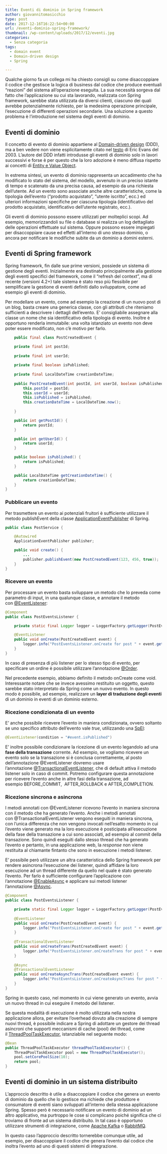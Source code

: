 ```yaml
---
title: Eventi di dominio in Spring framework
author: giovannitomasicchio
type: post
date: 2017-12-16T16:22:54+00:00
url: /eventi-dominio-spring-framework/
thumbnail: /wp-content/uploads/2017/12/eventi.jpg
categories:
  - Senza categoria
tags:
  - domain event
  - Domain-driven design
  - Spring

---
```

Qualche giorno fa un collega mi ha chiesto consigli su come disaccoppiare il codice che gestisce la logica di business dal codice che produce eventuali &#8220;reazioni&#8221; del sistema all&#8217;operazione eseguita. La sua necessità sorgeva dal fatto che l&#8217;applicazione su cui sta lavorando, realizzata con Spring framework, sarebbe stata utilizzata da diversi clienti, ciascuno dei quali avrebbe potenzialmente richiesto, per la medesima operazione principale, l&#8217;esecuzione di differenti operazioni secondarie. Una soluzione a questo problema è l&#8217;introduzione nel sistema degli eventi di dominio.

## Eventi di dominio

Il concetto di evento di dominio appartiene al [Domain-driven design][1] (DDD), ma a ben vedere non viene esplicitamente citato nel [testo][2] di Eric Evans del 2003. L&#8217;autore del DDD infatti introdusse gli eventi di dominio solo in lavori successivi e forse è per questo che la loro adozione è meno diffusa rispetto ai concetti di [Entity e Value Object][3].

In estrema sintesi, un evento di dominio rappresenta un accadimento che ha modificato lo stato del sistema, del modello, avvenuto in un preciso istante di tempo e scatenato da una precisa causa, ad esempio da una richiesta dell&#8217;utente. Ad un evento sono associate anche altre caratteristiche, come la tipologia dell&#8217;evento (&#8220;prodotto acquistato&#8221;, &#8220;utente iscritto&#8221;, ecc.) ed ulteriori informazioni specifiche per ciascuna tipologia (identificativo del prodotto acquistato, identificativo dell&#8217;utente registrato, ecc.).

Gli eventi di dominio possono essere utilizzati per molteplici scopi. Ad esempio, memorizzandoli su file o database si realizza un log dettagliato delle operazioni effettuate sul sistema. Oppure possono essere impiegati per disaccoppiare cause ed effetti all&#8217;interno di uno stesso dominio, o ancora per notificare le modifiche subite da un dominio a domini esterni.

## Eventi di Spring framework

Spring framework, fin dalle sue prime versioni, possiede un sistema di gestione degli eventi. Inizialmente era destinato principalmente alla gestione degli eventi specifici del framework, come il &#8220;refresh del context&#8221;, ma di recente (versioni 4.2+) tale sistema è stato reso più flessibile per semplificare la gestione di eventi definiti dallo sviluppatore, come ad esempio gli eventi di dominio.

Per modellare un evento, come ad esempio la creazione di un nuovo post di un blog, basta creare una generica classe, con gli attributi che riteniamo sufficienti a descrivere i dettagli dell&#8217;evento. E&#8217; consigliabile assegnare alla classe un nome che sia identificativo della tipologia di evento. Inoltre è opportuno renderla immutabile: una volta istanziato un evento non deve poter essere modificato, non c&#8217;è motivo per farlo.

```java
    public final class PostCreatedEvent {

	private final int postId;
	
	private final int userId;
	
	private final boolean isPublished;
	
	private final LocalDateTime creationDateTime;
	
	public PostCreatedEvent(int postId, int userId, boolean isPublished) {
		this.postId = postId;
		this.userId = userId;
		this.isPublished = isPublished;
		this.creationDateTime = LocalDateTime.now();
		
	}

	public int getPostId() {
		return postId;
	}

	public int getUserId() {
		return userId;
	}

	public boolean isPublished() {
		return isPublished;
	}

	public LocalDateTime getCreationDateTime() {
		return creationDateTime;
	}	
}
```

### Pubblicare un evento

Per trasmettere un evento ai potenziali fruitori è sufficiente utilizzare il metodo publishEvent della classe [ApplicationEventPublisher][4] di Spring.

```java
public class PostService {

	@Autowired
	ApplicationEventPublisher publisher;

	public void create() {
		...
		publisher.publishEvent(new PostCreatedEvent(123, 456, true));
	}
}
```

### Ricevere un evento

Per processare un evento basta sviluppare un metodo che lo preveda come parametro di input, in una qualunque classe, e annotare il metodo con [@EventListener][5]:

```java
@Component
public class PostEventsListener {

	private static final Logger logger = LoggerFactory.getLogger(PostEventsListener.class);

	@EventListener
	public void onCreate(PostCreatedEvent event) {
		logger.info("PostEventsListener.onCreate for post " + event.getPostId());
	}
}
```

In caso di presenza di più listener per lo stesso tipo di evento, per specificare un ordine è possibile utilizzare l&#8217;annotazione [@Order][6].

Nel precedente esempio, abbiamo definito il metodo onCreate come void. Interessante notare che se invece avessimo restituito un oggetto, questo sarebbe stato interpretato da Spring come un nuovo evento. In questo modo è possibile, ad esempio, realizzare un **layer di traduzione degli eventi** di un dominio in eventi di un dominio esterno.

### Ricezione condizionata di un evento

E&#8217; anche possibile ricevere l&#8217;evento in maniera condizionata, ovvero soltanto se uno specifico attributo dell&#8217;evento vale _true_, utilizzando una [SpEl][7]:

```java
@EventListener(condition = "#event.isPublished")
```

E&#8217; inoltre possibile condizionare la ricezione di un evento legandolo ad una **fase della transazione** corrente. Ad esempio, se vogliamo ricevere un evento solo se la transazione si è conclusa correttamente, al posto dell&#8217;annotazione @EventListener dovremo usare l&#8217;annotazione [@TransactionalEventListener][8], che di default attiva il metodo listener solo in caso di commit. Potremo configurare questa annotazione per ricevere l&#8217;evento anche in altre fasi della transazione, ad esempio BEFORE\_COMMIT,  AFTER\_ROLLBACK e AFTER_COMPLETION.

### Ricezione sincrona e asincrona

I metodi annotati con @EventListener ricevono l&#8217;evento in maniera sincrona con il metodo che ha generato l&#8217;evento. Anche i metodi annotati con @TransactionalEventListener vengono eseguiti in maniera sincrona, con l&#8217;unica differenza che non vengono invocati nell&#8217;esatto momento in cui l&#8217;evento viene generato ma la loro esecuzione è posticipata all&#8217;esecuzione della fase della transazione a cui sono associati, ad esempio al commit della transazione. Sono quindi eseguiti dallo stesso thread che ha generato l&#8217;evento e pertanto, in una applicazione web, la _response_ non viene restituita al chiamante fintanto che sono in esecuzione i metodi listener.

E&#8217; possibile però utilizzare un altra caratteristica dello Spring framework per rendere asincrona l&#8217;esecuzione dei listener, quindi affidare la loro esecuzione ad un thread differente da quello nel quale è stato generato l&#8217;evento. Per farlo è sufficiente configurare l&#8217;applicazione con l&#8217;annotazione [@EnableAsync][9] e applicare sui metodi listener l&#8217;annotazione [@Async][10].

```java
@Component
public class PostEventsListener {

	private static final Logger logger = LoggerFactory.getLogger(PostEventsListener.class);
	
	@EventListener
	public void onCreate(PostCreatedEvent event) {
		logger.info("PostEventsListener.onCreate for post " + event.getPostId()); 
	}
	
	@TransactionalEventListener
	public void onCreateTrans(PostCreatedEvent event) {
		logger.info("PostEventsListener.onCreateTrans for post " + event.getPostId()); 
	}
	
	@Async
	@TransactionalEventListener
	public void onCreateAsyncTrans(PostCreatedEvent event) {
		logger.info("PostEventsListener.onCreateAsyncTrans for post " + event.getPostId());
	}
}
```

Spring in questo caso, nel momento in cui viene generato un evento, avvia un nuovo thread in cui eseguire il metodo del listener.

Se questa modalità di esecuzione è molto utilizzata nella nostra applicazione allora, per evitare l&#8217;overhead dovuto alla creazione di sempre nuovi thread, è possibile indicare a Spring di adottare un gestore dei thread asincroni che supporti meccanismi di cache (pool) dei thread, come il [ThreadPoolTaskExecutor][11], istanziabile nel seguente modo:

```java
@Bean
public ThreadPoolTaskExecutor threadPoolTaskExecutor() {
	ThreadPoolTaskExecutor pool = new ThreadPoolTaskExecutor();
	pool.setCorePoolSize(10);
	return pool;
}
```

## Eventi di dominio in un sistema distribuito

L&#8217;approccio descritto è utile a disaccoppiare il codice che genera un evento di dominio da quello che lo gestisce ma richiede che produttore e consumatore di eventi siano sviluppati all&#8217;interno della stessa applicazione Spring. Spesso però è necessario notificare un evento di dominio ad un altro applicativo, ma purtroppo le cose si complicano poiché significa che ci troviamo di fronte ad un sistema distribuito. In tal caso è opportuno utilizzare strumenti di integrazione, come [Apache Kafka][12] o [RabbitMQ][13].

In questo caso l&#8217;approccio descritto tornerebbe comunque utile, ad esempio, per disaccoppiare il codice che genera l&#8217;evento dal codice che inoltra l&#8217;evento ad uno di questi sistemi di integrazione.

 [1]: https://it.wikipedia.org/wiki/Domain-driven_design
 [2]: https://www.amazon.it/Domain-Driven-Design-Tackling-Complexity-Software/dp/0321125215/
 [3]: https://martinfowler.com/bliki/EvansClassification.html
 [4]: https://docs.spring.io/spring/docs/current/javadoc-api/org/springframework/context/ApplicationEventPublisher.html
 [5]: https://docs.spring.io/spring/docs/current/javadoc-api/org/springframework/context/event/EventListener.html
 [6]: https://docs.spring.io/spring/docs/current/javadoc-api/org/springframework/core/annotation/Order.html
 [7]: https://docs.spring.io/spring/docs/current/spring-framework-reference/core.html#expressions
 [8]: https://docs.spring.io/spring-framework/docs/current/javadoc-api/org/springframework/transaction/event/TransactionalEventListener.html
 [9]: https://docs.spring.io/spring/docs/current/javadoc-api/org/springframework/scheduling/annotation/EnableAsync.html
 [10]: https://docs.spring.io/spring/docs/current/javadoc-api/org/springframework/scheduling/annotation/Async.html
 [11]: https://docs.spring.io/spring/docs/current/javadoc-api/org/springframework/scheduling/concurrent/ThreadPoolTaskExecutor.html
 [12]: https://kafka.apache.org/
 [13]: https://www.rabbitmq.com/